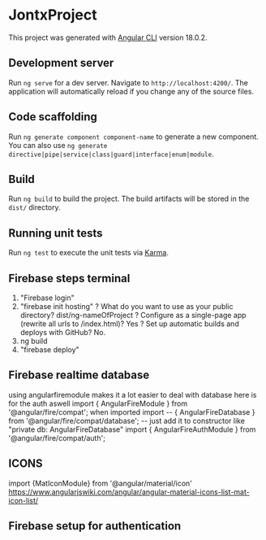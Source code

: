 # JontxProject

This project was generated with [Angular CLI](https://github.com/angular/angular-cli) version 18.0.2.

## Development server

Run `ng serve` for a dev server. Navigate to `http://localhost:4200/`. The application will automatically reload if you change any of the source files.

## Code scaffolding

Run `ng generate component component-name` to generate a new component. You can also use `ng generate directive|pipe|service|class|guard|interface|enum|module`.

## Build

Run `ng build` to build the project. The build artifacts will be stored in the `dist/` directory.

## Running unit tests

Run `ng test` to execute the unit tests via [Karma](https://karma-runner.github.io).


## Firebase steps terminal
1. "Firebase login"
2. "firebase init hosting"
? What do you want to use as your public directory? dist/ng-nameOfProject 
? Configure as a single-page app (rewrite all urls to /index.html)? Yes
? Set up automatic builds and deploys with GitHub? No.
3. ng build
4. "firebase deploy"

## Firebase realtime database
using angularfiremodule makes it a lot easier to deal with database here is for the auth aswell
import { AngularFireModule } from '@angular/fire/compat';
when imported import -- { AngularFireDatabase } from '@angular/fire/compat/database'; --  just add it to constructor like "private db: AngularFireDatabase"
import { AngularFireAuthModule } from '@angular/fire/compat/auth';
## ICONS
import {MatIconModule} from '@angular/material/icon'
https://www.angularjswiki.com/angular/angular-material-icons-list-mat-icon-list/
## Firebase setup for authentication